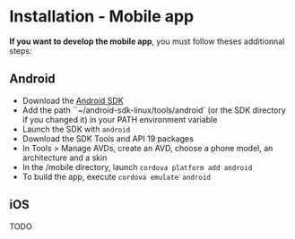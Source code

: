 Installation - Mobile app
=========================

**If you want to develop the mobile app**, you must follow theses additionnal steps:

Android
-------

  * Download the [Android SDK](http://developer.android.com/sdk/installing/index.html?pkg=tools)
  * Add the path ``~/android-sdk-linux/tools/android` (or the SDK directory if you changed it) in your PATH environment variable
  * Launch the SDK with `android`
  * Download the SDK Tools and API 19 packages
  * In Tools > Manage AVDs, create an AVD, choose a phone model, an architecture and a skin
  * In the /mobile directory, launch `cordova platform add android`
  * To build the app, execute `cordova emulate android`

iOS
---
TODO
